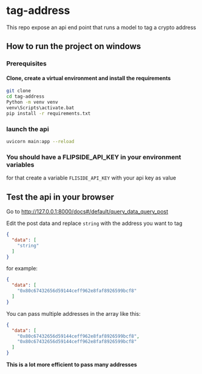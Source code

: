 # tag-address
This repo expose an api end point that runs a model to tag a crypto address


## How to run the project on windows

### Prerequisites

#### Clone, create a virtual environment and install the requirements

```bash
git clone 
cd tag-address
Python -m venv venv
venv\Scripts\activate.bat
pip install -r requirements.txt
```

### launch the api
```bash
uvicorn main:app --reload
```

### You should have a FLIPSIDE_API_KEY in your environment variables

for that create a variable `FLISIDE_API_KEY` with your api key as value

## Test the api in your browser

Go to http://127.0.0.1:8000/docs#/default/query_data_query_post

Edit the post data and replace `string` with the address you want to tag

```json
{
  "data": [
    "string"
  ]
}
```

for example:

```json
{
  "data": [
    "0x80c67432656d59144ceff962e8faf8926599bcf8"
  ]
}
```

You can pass multiple addresses in the array like this:

```json
{
  "data": [
    "0x80c67432656d59144ceff962e8faf8926599bcf8",
    "0x80c67432656d59144ceff962e8faf8926599bcf8"
  ]
}
```

**This is a lot more efficient to pass many addresses**